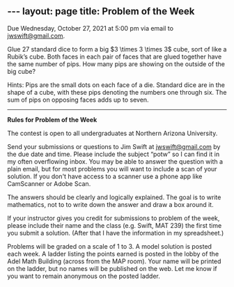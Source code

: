 ﻿﻿---
layout: page
title: Problem of the Week
---

Due Wednesday, October 27, 2021 at 5:00 pm via email to 
<a href="mailto:jwswift@gmail.com?subject=potw" target="_blank">jwswift@gmail.com</a>.
<p>
Glue 27 standard dice to form a big $3 \times 3 \times 3$ cube, sort of like a Rubik&rsquo;s cube.
Both faces in each pair of faces that are glued together have the same number of pips.
How many pips are showing on the outside of the big cube?
<p>
Hints: Pips are the small dots on each face of a die. 
Standard dice are in the shape of a cube, with these pips
denoting the numbers one through six. The sum of pips on opposing faces adds up to seven.
<!--
<center>
<img src = "https://naumathstat.github.io/problem-of-the-week/files/images/2021-10-13.gif" style="width:300px;height:254">
</center>
-->
<hr>
<b>Rules for Problem of the Week</b>
<p>
The contest is open to all undergraduates at Northern Arizona University.
<p>
Send your submissions or questions to Jim Swift at
<a href="mailto:jwswift@gmail.com?subject=potw" target="_blank">jwswift@gmail.com</a> by the due date and time.
Please include the subject &ldquo;potw&rdquo; so I can find it in my often overflowing inbox.
You may be able to answer the question with a plain email, but for most problems you will want to 
include a scan of your solution.  If you don't have access to a scanner use a phone app like
CamScanner or Adobe Scan.
<p>The answers should be clearly and logically explained.  The goal is to write mathematics, not to
 to write down the answer and draw a box around it.
<p>
	If your instructor gives you credit for submissions to problem of the week, please include their name
	and the class  (e.g. Swift, MAT 239) the first time you submit a solution.  
(After that I have the information in my spreadsheet.)
</p><p>
	Problems will be graded on a scale of 1 to 3.  A model solution is posted each week.
	A ladder listing the points earned is posted in the lobby of the Adel Math Building 
	(across from the MAP room).  Your name will be printed on the ladder, but no names will be published on the web.
	Let me know if you want to remain anonymous on the posted ladder.
</p>